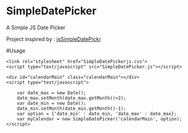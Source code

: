 # SimpleDatePicker
A Simple JS Date Picker

Project inspired by : [jsSimpleDatePickr](https://blog.niap3d.com/calendrier-javascript/)

#Usage 
```
<link rel="stylesheet" href="SimpleDatePickerjs.css">
<script type="text/javascript" src="SimpleDatePicker.js"></script>

<div id="calendarMain" class="calendarMain"></div>
<script type="text/javascript">

    var date_max = new Date();
    date_max.setMonth(date_max.getMonth()+2);
    var date_min = new Date();
    date_min.setMonth(date_min.getMonth()-1);
    var option = {'date_min' : date_min, 'date_max' : date_max};
    var myCalendar = new SimpleDatePicker('calendarMain', option);
</script>
```